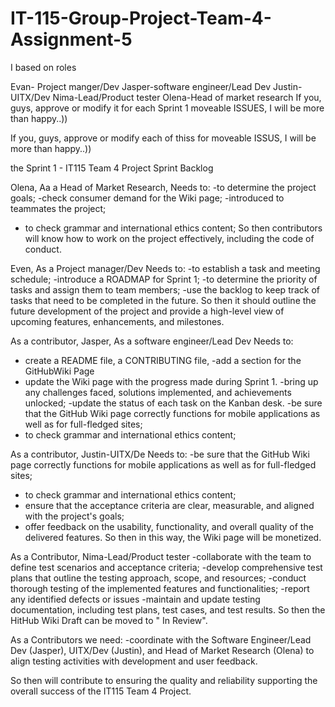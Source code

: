 # IT-115-Group-Project-Team-4-Assignment-5

I based on roles

Evan- Project manger/Dev
Jasper-software engineer/Lead Dev
Justin-UITX/Dev
Nima-Lead/Product tester
Olena-Head of market research
If you, guys,  approve or modify it for each Sprint 1 moveable ISSUES,  I will be more than happy..))

If you, guys, approve or modify each of thiss for moveable ISSUS, I will be more than happy..))



the Sprint 1 - IT115 Team 4 Project
 Sprint Backlog

Olena, Аa а Head of Market Research, 
Needs to:
-to determine the project goals;
-check consumer demand for the Wiki page;
-introduced to teammates  the project;
- to check grammar and international ethics content;
So then contributors will know how to work on the project effectively, including the code of conduct.

Even, As a Project manager/Dev 
Needs to:
-to establish a task and meeting schedule;
-introduce a ROADMAP for Sprint 1;
-to determine the priority of tasks and assign them to team members;
-use the backlog to keep track of tasks that need to be completed in the future.
So then it should outline the future development of the project and provide a high-level view of upcoming features, enhancements, and milestones.

As a contributor, Jasper, As a software engineer/Lead Dev
Needs to:
- create a README file, a CONTRIBUTING file, 
-add a section for the GitHubWiki Page
- update the Wiki page with the progress made during Sprint 1.
-bring up any challenges faced, solutions implemented, and achievements unlocked;
-update the status of each task on the Kanban desk.
-be sure that the GitHub Wiki page correctly functions for mobile applications as well as for full-fledged sites;
- to check grammar and international ethics content;

As a contributor, Justin-UITX/De
Needs to:
-be sure that the GitHub Wiki page correctly functions for mobile applications as well as for full-fledged sites;
- to check grammar and international ethics content; 
- ensure that the acceptance criteria are clear, measurable, and aligned with the project's goals;
- offer feedback on the usability, functionality, and overall quality of the delivered features.
So then in this way, the Wiki page will be monetized.


As a Contributor, Nima-Lead/Product tester
-collaborate with the team to define test scenarios and acceptance criteria; 
 -develop comprehensive test plans that outline the testing approach, scope, and resources;
-conduct thorough testing of the implemented features and functionalities;
  -report any identified defects or issues
-maintain and update testing documentation, including test plans, test cases, and test results.
So then the HitHub Wiki Draft can be moved to " In Review".

As a Contributors
we need:
-coordinate with the Software Engineer/Lead Dev (Jasper), UITX/Dev (Justin), and Head of Market Research (Olena) to align testing activities with development and user feedback.

So then will contribute to ensuring the quality and reliability supporting the overall success of the IT115 Team 4 Project.
